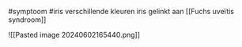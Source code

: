 #symptoom #iris
verschillende kleuren iris
gelinkt aan [[Fuchs uveïtis syndroom]] 

![[Pasted image 20240602165440.png]]